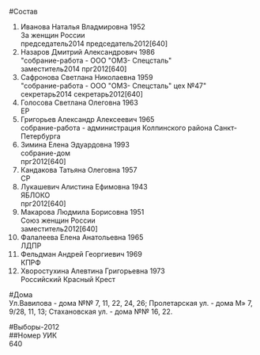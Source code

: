 #Состав  
1. Иванова Наталья Владмировна 1952  
    За женщин России  
    председатель2014 председатель2012[640]  
2. Назаров Дмитрий Александрович 1986  
    "собрание-работа - ООО "ОМЗ- Спецсталь"  
    заместитель2014 прг2012[640]    
3. Сафронова Светлана Николаевна 1959  
    "собрание-работа - ООО "ОМЗ- Спецсталь" цех №47"  
    секретарь2014 секретарь2012[640]    
4. Голосова Светлана Олеговна 1963  
    ЕР  
5. Григорьев Александр Алексеевич 1965  
    собрание-работа - администрация Колпинского района Санкт-Петербурга  
6. Зимина Елена Эдуардовна 1993  
    собрание-дом  
    прг2012[640]  
7. Кандакова Татьяна Олеговна 1957  
    СР  
8. Лукашевич Алистина Ефимовна 1943  
    ЯБЛОКО  
    прг2012[640]  
9. Макарова Людмила Борисовна 1951  
    Союз женщин России  
    заместитель2012[640]  
10. Фалалеева Елена Анатольевна 1965  
    ЛДПР  
11. Фельдман Андрей Георгиевич 1969  
    КПРФ  
12. Хворостухина Алевтина Григорьевна 1973  
    Российский Красный Крест  
  
#Дома  
Ул.Вавилова - дома №№ 7, 11, 22, 24, 26; Пролетарская ул. - дома М» 7, 9/28, 11, 13; Стахановская ул. - дома №№ 16, 22.  
  
#Выборы-2012  
##Номер УИК  
640  
